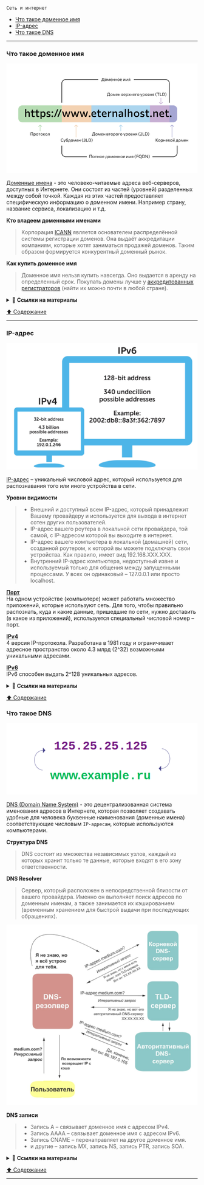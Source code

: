 <a id="network"/></a>
`Сеть и интернет`
- [Что такое доменное имя](#что-такое-доменное-имя)
- [IP-адрес](#ip-адрес)
- [Что такое DNS](#что-такое-dns)  

***
### Что такое доменное имя

<p align="center"><img src="./assets/domain.png" alt="Domain"/></p>

[Доменные имена](https://ru.wikipedia.org/wiki/%D0%94%D0%BE%D0%BC%D0%B5%D0%BD%D0%BD%D0%BE%D0%B5_%D0%B8%D0%BC%D1%8F) - это человеко-читаемые адреса веб-серверов, доступных в Интернете. Они состоят из частей (уровней) разделенных между собой точкой. Каждая из этих частей предоставляет специфическую информацию о доменном имени. Например страну, название сервиса, локализацию и т.д.

**Кто владеем доменными именами**
> Корпорация [ICANN](https://ru.wikipedia.org/wiki/ICANN) является основателем распределённой системы регистрации доменов. Она выдаёт аккредитации компаниям, которые хотят заниматься продажей доменов. Таким образом формируется конкурентный доменный рынок.

**Как купить доменное имя**
> Доменное имя нельзя купить навсегда. Оно выдается в аренду на определенный срок. Покупать домены лучше у [аккредитованных регистраторов](https://www.icann.org/en/accredited-registrars?filter-letter=a&sort-direction=asc&sort-param=name&page=1) (найти их можно почти в любой стране).

<details>
<summary>🔗 <b>Ссылки на материалы</b></summary>

1. 📄 [**Что такое доменные имена** – MDN](https://developer.mozilla.org/ru/docs/Learn/Common_questions/What_is_a_domain_name)
2. 📄 [**Доменное имя в призме закона** – habr](https://habr.com/ru/post/557786/)
</details>

[⬆️ Содержание](#network)

***

### IP-адрес

<p align="center"><img src="./assets/ipv4-ipv6.jpg" alt="IPv4-IPv6"/></p>

[IP-адрес](https://ru.wikipedia.org/wiki/IP-%D0%B0%D0%B4%D1%80%D0%B5%D1%81) – уникальный числовой адрес, который используется для распознавания того или иного устройства в сети.

**Уровни видимости**
> - Внешний и доступный всем IP-адрес, который принадлежит Вашему провайдеру и используется для выхода в интернет сотен других пользователей.
> - IP-адрес вашего роутера в локальной сети провайдера, той самой, с IP-адресом которой вы выходите в интернет.
> - IP-адрес вашего компьютера в локальной (домашней) сети, созданной роутером, к которой вы можете подключать свои устройства. Как правило, имеет вид 192.168.XXX.XXX.
> - Внутренний IP-адрес компьютера, недоступный извне и используемый только для общения между запущенными процессами. У всех он одинаковый – 127.0.0.1 или просто localhost.

**[Порт](https://ru.wikipedia.org/wiki/%D0%9F%D0%BE%D1%80%D1%82_(%D0%BA%D0%BE%D0%BC%D0%BF%D1%8C%D1%8E%D1%82%D0%B5%D1%80%D0%BD%D1%8B%D0%B5_%D1%81%D0%B5%D1%82%D0%B8))**   
На одном устройстве (компьютере) может работать множество приложений, которые используют сеть. Для того, чтобы правильно распознать, куда и какие данные, пришедшие по сети, нужно доставить (в какое из приложений), используется специальный числовой номер – порт.

**[IPv4](https://ru.wikipedia.org/wiki/IPv4)**  
4 версия IP-протокола. Разработана в 1981 году и ограничивает адресное пространство около 4.3 млрд (2^32) возможными уникальными адресами.

**[IPv6](https://ru.wikipedia.org/wiki/IPv6)**  
IPv6 способен выдать 2^128 уникальных адресов.

<details>
    <summary>🔗 <b>Ссылки на материалы</b></summary>

1. 📄 [**Компьютерные адреса** – hexlet](https://ru.hexlet.io/courses/internet-fundamentals/lessons/computer-addresses/theory_unit)
2. 📺 [**Адреса IPv6 | Компьютерные сети. Продвинутые темы** – YouTube](https://youtu.be/KRAKAAJTxTg)

</details>

[⬆️ Содержание](#network)

### Что такое DNS

<p align="center"><img src="./assets/dns.png" alt="DNS"/></p>

[DNS (Domain Name System)](https://ru.wikipedia.org/wiki/DNS) - это децентрализованная система именования адресов в Интернете, которая позволяет создавать удобные для человека буквенные наименования (доменные имена) соответствующие числовым `IP-адресам`, которые используются компьютерами.

**Структура DNS**  
> DNS состоит из множества независимых узлов, каждый из которых хранит только те данные, которые входят в его зону ответственности.

**DNS Resolver**
> Сервер, который расположен в непосредственной близости от вашего провайдера. Именно он выполняет поиск адресов по доменным именам, а также занимается их кэшированием (временным хранением для быстрой выдачи при последующих обращениях).

<p align="center"><img src="./assets/dns-explained.jpg" alt="DNS"/></p>

**DNS записи**
> - Запись A – связывает доменное имя с адресом IPv4.
> - Запись AAAA – связывает доменное имя с адресом IPv6.
> - Запись CNAME – перенаправляет на другое доменное имя.
> - и другие – запись MX, запись NS, запись PTR, запись SOA.

<details>
<summary>🔗 <b>Ссылки на материалы</b></summary>

1. 📄 [**Что такое DNS-сервер простыми словами** – hexlet](https://guides.hexlet.io/ru/dns/)
2. 📺 [**Система доменных имен DNS** — YouTube](https://www.youtube.com/watch?v=B0J0c0KLtbQ&ab_channel=AndreySozykin)
3. 📄 [**Давайте уже разберемся в DNS** – habr](https://habr.com/ru/post/303446/)
4. 📄 [**Как это работает: Пара слов о DNS** – habr](https://habr.com/ru/company/1cloud/blog/309018/)
</details>

[⬆️ Содержание](#network)

***
